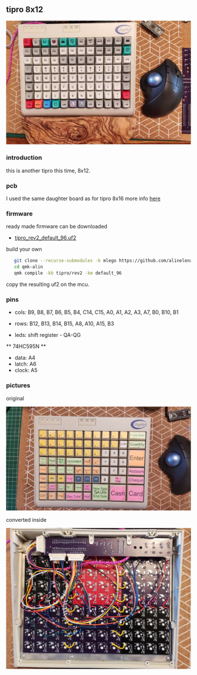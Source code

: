 ## tipro 8x12

  ![tipro 96 8x12](pics/tipro/m8x12-final.webp)

### introduction

  this is another tipro this time, 8x12.


### pcb

I used the same daughter board as for tipro 8x16 more info [here](https://mlego.elena.space/tipro8x16/)

### firmware

  ready made firmware can be downloaded

  + [tipro_rev2_default_96.uf2](https://gitlab.com/m-lego/hand8x16/-/blob/develop/firmware/tipro_rev2_default_96.uf2)

  build your own

   ```bash
      git clone --recurse-submodules -b mlego https://github.com/alinelena/qmk_firmware.git qmk-alin
      cd qmk-alin
      qmk compile -kb tipro/rev2 -km default_96

   ```
   copy the resulting uf2 on the mcu.

### pins

   - cols: B9, B8, B7, B6, B5, B4, C14, C15, A0, A1, A2, A3, A7, B0, B10, B1
   - rows: B12, B13, B14, B15, A8, A10, A15, B3

  - leds: shift register - QA-QG

** 74HC595N **

  - data: A4
  - latch: A6
  - clock: A5


### pictures

original

  ![tipro 96 8x12](pics/tipro/m8x12-orig.webp)

converted inside

  ![tipro 96 8x12](pics/tipro/m8x12-inside.webp)
